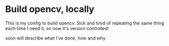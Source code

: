 # Build opencv, locally

This is my config to build opencv. Sick and tired of repeating the 
same thing each time I need it, so now it's version controlled!

soon will describe what I've done, how and why